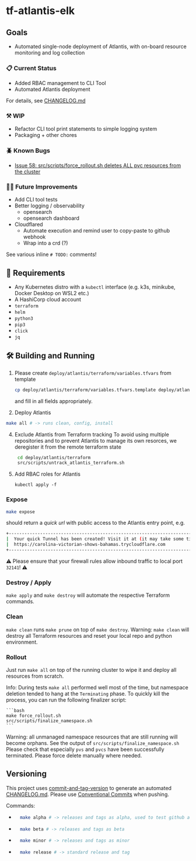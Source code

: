 # tf-atlantis-elk

## Goals

* Automated single-node deployment of Atlantis, with on-board resource monitoring and log collection

### 📋 Current Status

* Added RBAC management to CLI Tool
* Automated Atlantis deployment

For details, see [CHANGELOG.md](CHANGELOG.md)

### ⚒️ WIP

* Refactor CLI tool print statements to simple logging system
* Packaging + other chores

### 🪲 Known Bugs
* [Issue 58: src/scripts/force_rollout.sh deletes ALL pvc resources from the cluster](https://github.com/blackopslab/tf-atlantis-elk/issues/58)

### 🧑‍🏭 Future Improvements

* Add CLI tool tests
* Better logging / observability
    * opensearch
    * opensearch dashboard
* Cloudflared
    * Automate execution and remind user to copy-paste to github webhook
    * Wrap into a crd (?)

See various inline `# TODO:` comments!

## 🫡 Requirements

* Any Kubernetes distro with a `kubectl` interface (e.g. k3s, minikube, Docker Desktop on WSL2 etc.)
* A HashiCorp cloud account
* `terraform`
* `helm`
* `python3`
* `pip3`
* `click`
* `jq`

## 🛠️ Building and Running

1. Please create `deploy/atlantis/terraform/variables.tfvars` from template
    ```bash
    cp deploy/atlantis/terraform/variables.tfvars.template deploy/atlantis/terraform/variables.tfvars
    ```
    and fill in all fields appropriately.

2. Deploy Atlantis

```bash
make all # -> runs clean, config, install
```

4. Exclude Atlantis from Terraform tracking
To avoid using multiple repositories and to prevent Atlantis to manage its own resorces, we deregister it from the remote terraform state
   ```bash
    cd deploy/atlantis/terraform
    src/scripts/untrack_atlantis_terraform.sh
   ```

5. Add RBAC roles for Atlantis
   ```
   kubectl apply -f
   ```


### Expose

```bash
make expose
```
should return a *quick url* with public access to the Atlantis entry point, e.g.
```bash
+--------------------------------------------------------------------------------------------+
|  Your quick Tunnel has been created! Visit it at (it may take some time to be reachable):  |
|  https://carolina-victorian-shows-bahamas.trycloudflare.com                                |
+--------------------------------------------------------------------------------------------+
```

⚠️ Please ensure that your firewall rules allow inbound traffic to local port `32141`! ⚠️

### Destroy / Apply

`make apply` and `make destroy` will automate the respective Terraform commands.

### Clean

`make clean` runs `make prune` on top of `make destroy`.
Warning: `make clean` will destroy all Terraform resources and reset your local repo and python environment.

### Rollout

Just run `make all` on top of the running cluster to wipe it and deploy all resources from scratch.

Info: During tests `make all` performed well most of the time, but namespace deletion tended to hang at the `Terminating` phase.
To quickly kill the process, you can run the following finalizer script:

    ```bash
    make force_rollout.sh
    src/scripts/finalize_namespace.sh
    ```
   Warning: all unmanaged namespace resources that are still running will become orphans. See the output of `src/scripts/finalize_namespace.sh`
   Please check that especially `pvs` and `pvcs` have been successfully terminated. Please force delete manually where needed.


## Versioning

This project uses [commit-and-tag-version](https://github.com/absolute-version/commit-and-tag-version) to generate an automated [CHANGELOG.md](CHANGELOG.md).
Please use [Conventional Commits](https://www.conventionalcommits.org/en/v1.0.0/#summary) when pushing.

Commands:

* ```bash
    make alpha # -> releases and tags as alpha, used to test github actions
    ```


* ```bash
    make beta # -> releases and tags as beta
    ```

* ```bash
    make minor # -> releases and tags as minor
    ```

* ```bash
    make release # -> standard release and tag
    ```
